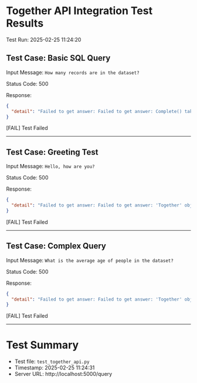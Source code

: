 # Together API Integration Test Results

Test Run: 2025-02-25 11:24:20

## Test Case: Basic SQL Query

Input Message: `How many records are in the dataset?`

Status Code: 500

Response:
```json
{
  "detail": "Failed to get answer: Failed to get answer: Complete() takes no arguments"
}
```

[FAIL] Test Failed

---

## Test Case: Greeting Test

Input Message: `Hello, how are you?`

Status Code: 500

Response:
```json
{
  "detail": "Failed to get answer: Failed to get answer: 'Together' object has no attribute 'completions'"
}
```

[FAIL] Test Failed

---

## Test Case: Complex Query

Input Message: `What is the average age of people in the dataset?`

Status Code: 500

Response:
```json
{
  "detail": "Failed to get answer: Failed to get answer: 'Together' object has no attribute 'completions'"
}
```

[FAIL] Test Failed

---

# Test Summary

- Test file: `test_together_api.py`
- Timestamp: 2025-02-25 11:24:31
- Server URL: http://localhost:5000/query
